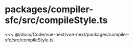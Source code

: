 # packages/compiler-sfc/src/compileStyle.ts

<<< @/docs/Code/vue-next/vue-next/packages/compiler-sfc/src/compileStyle.ts
